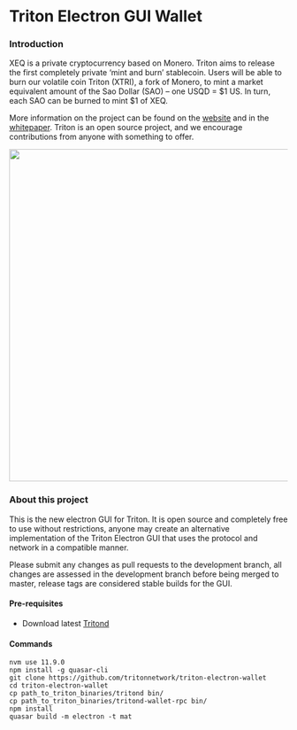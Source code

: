 # Triton Electron GUI Wallet

### Introduction
XEQ is a private cryptocurrency based on Monero. Triton aims to release the first completely private ‘mint and burn’ stablecoin. Users will be able to burn our volatile coin Triton (XTRI), a fork of Monero, to mint a market equivalent amount of the Sao Dollar (SAO) – one USQD = $1 US. In turn, each SAO can be burned to mint $1 of XEQ.

More information on the project can be found on the [website](https://equilibria.network) and in the [whitepaper](https://cdn.discordapp.com/attachments/475870345010741269/561469142826483712/Triton_whitepaper_v3.1.pdf). Triton is an open source project, and we encourage contributions from anyone with something to offer. 
<p align="center">
 <img src="https://pbs.twimg.com/media/D2-ej8HU4AEB2l-.jpg" width="600">
</p>



### About this project

This is the new electron GUI for Triton. It is open source and completely free to use without restrictions, anyone may create an alternative implementation of the Triton Electron GUI that uses the protocol and network in a compatible manner.

Please submit any changes as pull requests to the development branch, all changes are assessed in the development branch before being merged to master, release tags are considered stable builds for the GUI.

#### Pre-requisites
- Download latest [Tritond](https://github.com/tritonnetwork/tritonprotocol/releases/latest)

#### Commands
```
nvm use 11.9.0
npm install -g quasar-cli
git clone https://github.com/tritonnetwork/triton-electron-wallet
cd triton-electron-wallet
cp path_to_triton_binaries/tritond bin/
cp path_to_triton_binaries/tritond-wallet-rpc bin/
npm install
quasar build -m electron -t mat
```
